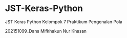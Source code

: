 # JST-Keras-Python
JST Keras Python Kelompok 7 Praktikum Pengenalan Pola

202151099_Dana Mifkhakun Nur Khasan 
